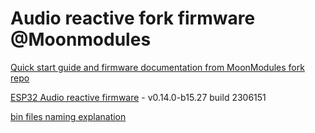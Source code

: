 # Audio reactive fork firmware @Moonmodules

[Quick start guide and firmware documentation from MoonModules fork repo](https://mm.kno.wled.ge)

[ESP32 Audio reactive firmware](https://github.com/srg74/WLED-wemos-shield/tree/master/resources/Firmware/@MoonModules/v0.14.0-b15.27) - v0.14.0-b15.27 build 2306151

[bin files naming explanation](https://mm.kno.wled.ge/moonmodules/Installing-and-Compiling/#configurations)
